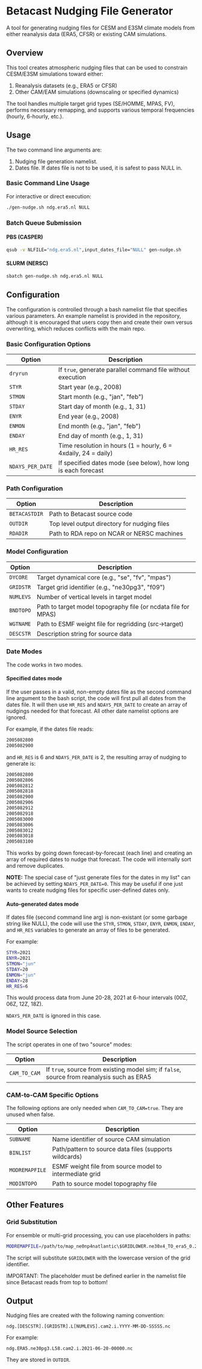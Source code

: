 # Betacast Nudging File Generator

A tool for generating nudging files for CESM and E3SM climate models from either reanalysis data (ERA5, CFSR) or existing CAM simulations.

## Overview

This tool creates atmospheric nudging files that can be used to constrain CESM/E3SM simulations toward either:

1. Reanalysis datasets (e.g., ERA5 or CFSR)
2. Other CAM/EAM simulations (downscaling or specified dynamics)

The tool handles multiple target grid types (SE/HOMME, MPAS, FV), performs necessary remapping, and supports various temporal frequencies (hourly, 6-hourly, etc.).

## Usage

The two command line arguments are:

1. Nudging file generation namelist.
2. Dates file. If dates file is not to be used, it is safest to pass NULL in.

### Basic Command Line Usage

For interactive or direct execution:

```bash
./gen-nudge.sh ndg.era5.nl NULL
```

### Batch Queue Submission

#### PBS (CASPER)

```bash
qsub -v NLFILE="ndg.era5.nl",input_dates_file="NULL" gen-nudge.sh
```

#### SLURM (NERSC)

```bash
sbatch gen-nudge.sh ndg.era5.nl NULL
```

## Configuration

The configuration is controlled through a bash namelist file that specifies various parameters. An example namelist is provided in the repository, although it is encouraged that users copy then and create their own versus overwriting, which reduces conflicts with the main repo.

### Basic Configuration Options

| Option | Description |
|--------|-------------|
| `dryrun` | If `true`, generate parallel command file without execution |
| `STYR` | Start year (e.g., 2008) |
| `STMON` | Start month (e.g., "jan", "feb") |
| `STDAY` | Start day of month (e.g., 1, 31) |
| `ENYR` | End year (e.g., 2008) |
| `ENMON` | End month (e.g., "jan", "feb") |
| `ENDAY` | End day of month (e.g., 1, 31) |
| `HR_RES` | Time resolution in hours (1 = hourly, 6 = 4xdaily, 24 = daily) |
| `NDAYS_PER_DATE` | If specified dates mode (see below), how long is each forecast |

### Path Configuration

| Option | Description |
|--------|-------------|
| `BETACASTDIR` | Path to Betacast source code |
| `OUTDIR` | Top level output directory for nudging files |
| `RDADIR` | Path to RDA repo on NCAR or NERSC machines |

### Model Configuration

| Option | Description |
|--------|-------------|
| `DYCORE` | Target dynamical core (e.g., "se", "fv", "mpas") |
| `GRIDSTR` | Target grid identifier (e.g., "ne30pg3", "f09") |
| `NUMLEVS` | Number of vertical levels in target model |
| `BNDTOPO` | Path to target model topography file (or ncdata file for MPAS) |
| `WGTNAME` | Path to ESMF weight file for regridding (src->target) |
| `DESCSTR` | Description string for source data |

### Date Modes

The code works in two modes.

#### Specified dates mode

If the user passes in a valid, non-empty dates file as the second command line argument to the bash script, the code will first pull all dates from the dates file. It will then use `HR_RES` and `NDAYS_PER_DATE` to create an array of nudgings needed for that forecast. All other date namelist options are ignored.

For example, if the dates file reads:

```bash
2005082800
2005082900
```

and `HR_RES` is 6 and `NDAYS_PER_DATE` is 2, the resulting array of nudging to generate is:

```bash
2005082800
2005082806
2005082812
2005082818
2005082900
2005082906
2005082912
2005082918
2005083000
2005083006
2005083012
2005083018
2005083100
```

This works by going down forecast-by-forecast (each line) and creating an array of required dates to nudge that forecast. The code will internally sort and remove duplicates.

**NOTE:** The special case of "just generate files for the dates in my list" can be achieved by setting `NDAYS_PER_DATE=0`. This may be useful if one just wants to create nudging files for specific user-defined dates only.

#### Auto-generated dates mode

If dates file (second command line arg) is non-existant (or some garbage string like NULL), the code will use the `STYR`, `STMON`, `STDAY`, `ENYR`, `ENMON`, `ENDAY`, and `HR_RES` variables to generate an array of files to be generated.

For example:

```bash
STYR=2021
ENYR=2021
STMON="jun"
STDAY=20
ENMON="jun"
ENDAY=28
HR_RES=6
```

This would process data from June 20-28, 2021 at 6-hour intervals (00Z, 06Z, 12Z, 18Z).

`NDAYS_PER_DATE` is ignored in this case.

### Model Source Selection

The script operates in one of two "source" modes:

| Option | Description |
|--------|-------------|
| `CAM_TO_CAM` | If `true`, source from existing model sim; if `false`, source from reanalysis such as ERA5 |

### CAM-to-CAM Specific Options

The following options are only needed when `CAM_TO_CAM=true`. They are unused when false.

| Option | Description |
|--------|-------------|
| `SUBNAME` | Name identifier of source CAM simulation |
| `BINLIST` | Path/pattern to source data files (supports wildcards) |
| `MODREMAPFILE` | ESMF weight file from source model to intermediate grid |
| `MODINTOPO` | Path to source model topography file |

## Other Features

### Grid Substitution

For ensemble or multi-grid processing, you can use placeholders in paths:

```bash
MODREMAPFILE=/path/to/map_ne0np4natlantic\$GRIDLOWER.ne30x4_TO_era5_0.25x0.25_patc.nc
```

The script will substitute `$GRIDLOWER` with the lowercase version of the grid identifier.

IMPORTANT: The placeholder must be defined earlier in the namelist file since Betacast reads from top to bottom!

## Output

Nudging files are created with the following naming convention:
```
ndg.[DESCSTR].[GRIDSTR].L[NUMLEVS].cam2.i.YYYY-MM-DD-SSSSS.nc
```

For example:
```
ndg.ERA5.ne30pg3.L58.cam2.i.2021-06-20-00000.nc
```

They are stored in `OUTDIR`.